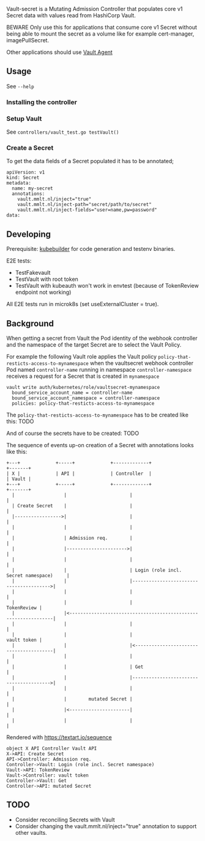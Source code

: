 Vault-secret is a Mutating Admission Controller that populates core v1 Secret data with values read from HashiCorp Vault.

BEWARE Only use this for applications that consume core v1 Secret without being able to mount the secret as a volume
like for example cert-manager, imagePullSecret.

Other applications should use [Vault Agent](https://www.hashicorp.com/blog/injecting-vault-secrets-into-kubernetes-pods-via-a-sidecar/)

## Usage

See `--help`

### Installing the controller


### Setup Vault

See `controllers/vault_test.go testVault()`


### Create a Secret
To get the data fields of a Secret populated it has to be annotated;
```
apiVersion: v1
kind: Secret
metadata:
  name: my-secret
  annotations:
    vault.mmlt.nl/inject="true"
	vault.mmlt.nl/inject-path="secret/path/to/secret"
	vault.mmlt.nl/inject-fields="user=name,pw=password"
data:
```

## Developing
Prerequisite: [kubebuilder](https://kubebuilder.io) for code generation and testenv binaries.

E2E tests:
- TestFakevault
- TestVault with root token
- TestVault with kubeauth won't work in envtest (because of TokenReview endpoint not working) 

All E2E tests run in microk8s (set useExternalCluster = true).


## Background


When getting a secret from Vault the Pod identity of the webhook controller and the namespace of the target Secret are to
select the Vault Policy.

For example the following Vault role applies the Vault policy `policy-that-resticts-access-to-mynamespace` 
when the vaultsecret webhook controller Pod named `controller-name` running in namespace `controller-namespace`
receives a request for a Secret that is created in `mynamespace`
```
vault write auth/kubernetes/role/vaultsecret-mynamespace
  bound_service_account_name = controller-name
  bound_service_account_namespace = controller-namespace
  policies: policy-that-resticts-access-to-mynamespace
```

The `policy-that-resticts-access-to-mynamespace` has to be created like this:
TODO

And of course the secrets have to be created:
TODO
 
 
The sequence of events up-on creation of a Secret with annotations looks like this: 
```
+---+             +-----+             +-------------+                              +-------+
| X |             | API |             | Controller  |                              | Vault |
+---+             +-----+             +-------------+                              +-------+
  |                  |                       |                                         |
  | Create Secret    |                       |                                         |
  |----------------->|                       |                                         |
  |                  |                       |                                         |
  |                  | Admission req.        |                                         |
  |                  |---------------------->|                                         |
  |                  |                       |                                         |
  |                  |                       | Login (role incl. Secret namespace)     |
  |                  |                       |---------------------------------------->|
  |                  |                       |                                         |
  |                  |                       |                             TokenReview |
  |                  |<----------------------------------------------------------------|
  |                  |                       |                                         |
  |                  |                       |                             vault token |
  |                  |                       |<----------------------------------------|
  |                  |                       |                                         |
  |                  |                       | Get                                     |
  |                  |                       |---------------------------------------->|
  |                  |                       |                                         |
  |                  |        mutated Secret |                                         |
  |                  |<----------------------|                                         |
  |                  |                       |                                         |
```

Rendered with https://textart.io/sequence
```
object X API Controller Vault API
X->API: Create Secret
API->Controller: Admission req.
Controller->Vault: Login (role incl. Secret namespace)
Vault->API: TokenReview
Vault->Controller: vault token
Controller->Vault: Get
Controller->API: mutated Secret
```

## TODO
- Consider reconciling Secrets with Vault
- Consider changing the vault.mmlt.nl/inject="true" annotation to support other vaults.